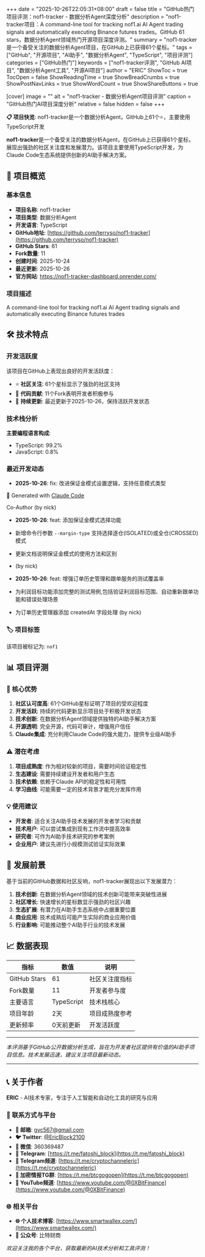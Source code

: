 +++
date = "2025-10-26T22:05:31+08:00"
draft = false
title = "GitHub热门项目评测：nof1-tracker - 数据分析Agent深度分析"
description = "nof1-tracker项目：A command-line tool for tracking nof1.ai AI Agent trading signals and automatically executing Binance futures trades。GitHub 61 stars，数据分析Agent领域热门开源项目深度评测。"
summary = "nof1-tracker是一个备受关注的数据分析Agent项目，在GitHub上已获得61个星标。"
tags = ["GitHub", "开源项目", "AI助手", "数据分析Agent", "TypeScript", "项目评测"]
categories = ["GitHub热门"]
keywords = ["nof1-tracker评测", "GitHub AI项目", "数据分析Agent工具", "开源AI项目"]
author = "ERIC"
ShowToc = true
TocOpen = false
ShowReadingTime = true
ShowBreadCrumbs = true
ShowPostNavLinks = true
ShowWordCount = true
ShowShareButtons = true

[cover]
image = ""
alt = "nof1-tracker - 数据分析Agent项目评测"
caption = "GitHub热门AI项目深度分析"
relative = false
hidden = false
+++

**📋 项目快览**: nof1-tracker是一个数据分析Agent，GitHub上61个⭐，主要使用TypeScript开发

**nof1-tracker**是一个备受关注的数据分析Agent，在GitHub上已获得61个星标，展现出强劲的社区关注度和发展潜力。该项目主要使用TypeScript开发，为Claude Code生态系统提供创新的AI助手解决方案。

## 🎯 项目概览

### 基本信息
- **项目名称**: nof1-tracker
- **项目类型**: 数据分析Agent
- **开发语言**: TypeScript
- **GitHub地址**: [https://github.com/terryso/nof1-tracker](https://github.com/terryso/nof1-tracker)
- **GitHub Stars**: 61
- **Fork数量**: 11
- **创建时间**: 2025-10-24
- **最近更新**: 2025-10-26
- **官方网站**: https://nof1-tracker-dashboard.onrender.com/

### 项目描述
A command-line tool for tracking nof1.ai AI Agent trading signals and automatically executing Binance futures trades

## 🛠️ 技术特点

### 开发活跃度
该项目在GitHub上表现出良好的开发活跃度：
- ⭐ **社区关注**: 61个星标显示了强劲的社区支持
- 🔄 **代码贡献**: 11个Fork表明开发者积极参与
- 📅 **持续更新**: 最近更新于2025-10-26，保持活跃开发状态

### 技术栈分析

**主要编程语言构成**:
- TypeScript: 99.2%
- JavaScript: 0.8%


### 最近开发动态
- **2025-10-26**: fix: 改进保证金模式设置逻辑，支持任意模式类型

🤖 Generated with [Claude Code](https://claude.com/claude-code)

Co-Author (by nick)
- **2025-10-26**: feat: 添加保证金模式选择功能

- 新增命令行参数 `--margin-type` 支持选择逐仓(ISOLATED)或全仓(CROSSED)模式
- 更新文档说明保证金模式的使用方法和区别
-  (by nick)
- **2025-10-26**: feat: 增强订单历史管理和跟单服务的测试覆盖率

- 为利润目标功能添加完整的测试用例,包括验证利润目标范围、自动重新跟单功能和错误处理场景
- 为订单历史管理器添加 createdAt 字段处理 (by nick)


### 🏷️ 项目标签
该项目被标记为: `nof1`


## 📊 项目评测

### 🎯 核心优势
1. **社区认可度高**: 61个GitHub星标证明了项目的受欢迎程度
2. **开发活跃**: 持续的代码更新显示项目处于积极开发状态
3. **技术创新**: 在数据分析Agent领域提供独特的AI助手解决方案
4. **开源透明**: 完全开源，代码可审计，增强用户信任
5. **Claude集成**: 充分利用Claude Code的强大能力，提供专业级AI助手

### ⚠️ 潜在考虑
1. **项目成熟度**: 作为相对较新的项目，需要时间验证稳定性
2. **生态建设**: 需要持续建设开发者和用户生态
3. **技术依赖**: 依赖于Claude API的稳定性和可用性
4. **学习曲线**: 可能需要一定的技术背景才能充分发挥作用

### 💡 使用建议
- **开发者**: 适合关注AI助手技术发展的开发者学习和贡献
- **技术用户**: 可以尝试集成到现有工作流中提高效率
- **研究者**: 可作为AI助手技术研究的参考案例
- **企业用户**: 建议先进行小规模测试验证实际效果

## 🔮 发展前景

基于当前的GitHub数据和社区反响，nof1-tracker展现出以下发展潜力：

1. **技术创新**: 在数据分析Agent领域的技术创新可能带来突破性进展
2. **社区增长**: 快速增长的星标数显示强劲的社区兴趣
3. **生态扩展**: 有潜力在AI助手生态系统中占据重要位置
4. **商业应用**: 技术成熟后可能产生实际的商业应用价值
5. **行业影响**: 可能推动整个AI助手行业的技术发展

## 📈 数据表现

| 指标 | 数值 | 说明 |
|------|------|------|
| GitHub Stars | 61 | 社区关注度指标 |
| Fork数量 | 11 | 开发者参与度 |
| 主要语言 | TypeScript | 技术栈核心 |
| 项目年龄 | 2天 | 项目成熟度参考 |
| 更新频率 | 0天前更新 | 开发活跃度 |

---

*本评测基于GitHub公开数据分析生成，旨在为开发者社区提供有价值的AI助手项目信息。技术发展迅速，建议关注项目最新动态。*

---

## 📞 关于作者

**ERIC** - AI技术专家，专注于人工智能和自动化工具的研究与应用

### 🔗 联系方式与平台

- **📧 邮箱**: [gyc567@gmail.com](mailto:gyc567@gmail.com)
- **🐦 Twitter**: [@EricBlock2100](https://twitter.com/EricBlock2100)
- **💬 微信**: 360369487
- **📱 Telegram**: [https://t.me/fatoshi_block](https://t.me/fatoshi_block)
- **📢 Telegram频道**: [https://t.me/cryptochanneleric](https://t.me/cryptochanneleric)
- **👥 加密情报TG群**: [https://t.me/btcgogopen](https://t.me/btcgogopen)
- **🎥 YouTube频道**: [https://www.youtube.com/@0XBitFinance](https://www.youtube.com/@0XBitFinance)

### 🌐 相关平台

- **🌐 个人技术博客**: [https://www.smartwallex.com/](https://www.smartwallex.com/)
- **📖 公众号**: 比特财商

*欢迎关注我的各个平台，获取最新的AI技术分析和工具评测！*

